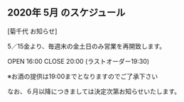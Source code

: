 ## 2020年 5月 のスケジュール
 

[菊千代 お知らせ]

5／15金より、毎週末の金土日のみ営業を再開致します。

OPEN 16:00
CLOSE 20:00 (ラストオーダー19:30)


※お酒の提供は19:00までとなりますのでご了承下さい

なお、６月以降につきましては決定次第お知らせいたします。

